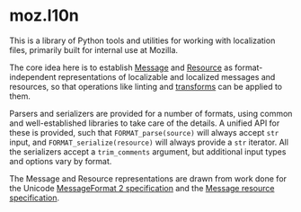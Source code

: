 # moz.l10n

This is a library of Python tools and utilities for working with localization files,
primarily built for internal use at Mozilla.

The core idea here is to establish [Message](./moz/l10n/message.py) and [Resource](./moz/l10n/resource.py)
as format-independent representations of localizable and localized messages and resources,
so that operations like linting and [transforms](./moz/l10n/transform/) can be applied to them.

Parsers and serializers are provided for a number of formats,
using common and well-established libraries to take care of the details.
A unified API for these is provided,
such that `FORMAT_parse(source)` will always accept `str` input,
and `FORMAT_serialize(resource)` will always provide a `str` iterator.
All the serializers accept a `trim_comments` argument,
but additional input types and options vary by format.

The Message and Resource representations are drawn from work done for the
Unicode [MessageFormat 2 specification](https://github.com/unicode-org/message-format-wg/tree/main/spec)
and the [Message resource specification](https://github.com/eemeli/message-resource-wg/).
